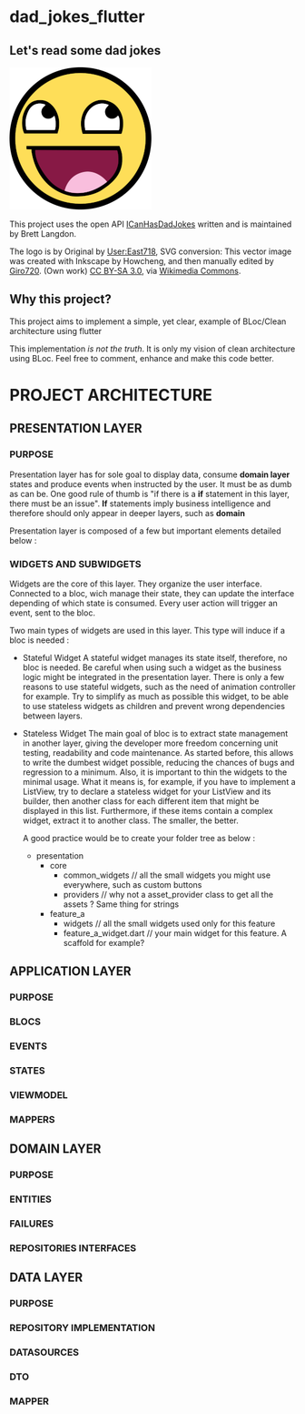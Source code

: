 # dad_jokes_flutter

## Let's read some dad jokes


![Project Icon](./assets/images/smile.png)


This project uses the open API [ICanHasDadJokes](https://icanhazdadjoke.com/api#search-for-dad-jokes) written and is maintained by Brett Langdon.

The logo is by Original by [User:East718](https://en.wikipedia.org/wiki/User:User:East718), SVG conversion: This vector image was created with Inkscape by Howcheng, and then manually edited by [Giro720](https://commons.wikimedia.org/wiki/User:Giro720). (Own work) [CC BY-SA 3.0](https://creativecommons.org/licenses/by-sa/3.0), via [Wikimedia Commons](https://commons.wikimedia.org/).


## Why this project?

This project aims to implement a simple, yet clear, example of BLoc/Clean architecture using flutter

This implementation *is not the truth*. It is only my vision of clean architecture using BLoc. Feel free to comment, enhance and make this code better.


# PROJECT ARCHITECTURE

## PRESENTATION LAYER

### PURPOSE

Presentation layer has for sole goal to display data, consume **domain layer** states and produce events when instructed by the user.
It must be as dumb as can be. One good rule of thumb is "if there is a **if** statement in this layer, there must be an issue". **If** statements imply business intelligence and therefore should only appear in deeper layers, such as **domain**

Presentation layer is composed of a few but important elements detailed below :

### WIDGETS AND SUBWIDGETS

Widgets are the core of this layer. They organize the user interface. Connected to a bloc, wich manage their state, they can update the interface depending of which state is consumed.
Every user action will trigger an event, sent to the bloc.

Two main types of widgets are used in this layer. This type will induce if a bloc is needed : 

- Stateful Widget
	A stateful widget manages its state itself, therefore, no bloc is needed. Be careful when using such a widget as the business logic might be integrated in the presentation layer. There is only a few reasons to use stateful widgets, such as the need of animation controller for example. Try to simplify as much as possible this widget, to be able to use stateless widgets as children and prevent wrong dependencies between layers.

- Stateless Widget
	The main goal of bloc is to extract state management in another layer, giving the developer more freedom concerning unit testing, readability and code maintenance. As started before, this allows to write the dumbest widget possible, reducing the chances of bugs and regression to a minimum. Also, it is important to thin the widgets to the minimal usage. What it means is, for example, if you have to implement a ListView, try to declare a stateless widget for your ListView and its builder, then another class for each different item that might be displayed in this list. Furthermore, if these items contain a complex widget, extract it to another class. The smaller, the better.

	A good practice would be to create your folder tree as below : 

	- presentation
		+ core
			* common_widgets // all the small widgets you might use everywhere, such as custom buttons
			* providers // why not a asset_provider class to get all the assets ? Same thing for strings
		+ feature_a
			* widgets // all the small widgets used only for this feature
			* feature_a_widget.dart // your main widget for this feature. A scaffold for example?


## APPLICATION LAYER

### PURPOSE


### BLOCS

### EVENTS

### STATES

### VIEWMODEL

### MAPPERS
	

## DOMAIN LAYER

### PURPOSE


### ENTITIES

### FAILURES

### REPOSITORIES INTERFACES

	

## DATA LAYER

### PURPOSE


### REPOSITORY IMPLEMENTATION

### DATASOURCES

### DTO

### MAPPER
